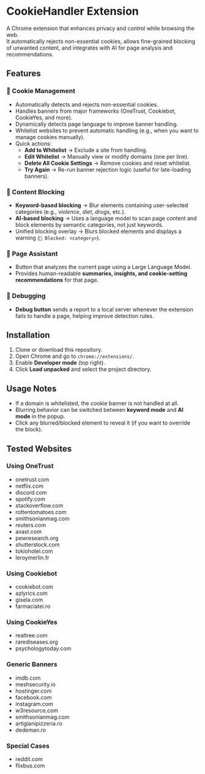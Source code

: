 # CookieHandler Extension

A Chrome extension that enhances privacy and control while browsing the web.  
It automatically rejects non-essential cookies, allows fine-grained blocking of unwanted content, and integrates with AI for page analysis and recommendations.

## Features

### 🍪 Cookie Management
- Automatically detects and rejects non-essential cookies.
- Handles banners from major frameworks (OneTrust, Cookiebot, CookieYes, and more).
- Dynamically detects page language to improve banner handling.
- Whitelist websites to prevent automatic handling (e.g., when you want to manage cookies manually).
- Quick actions:
  - **Add to Whitelist** → Exclude a site from handling.
  - **Edit Whitelist** → Manually view or modify domains (one per line).
  - **Delete All Cookie Settings** → Remove cookies and reset whitelist.
  - **Try Again** → Re-run banner rejection logic (useful for late-loading banners).

### 🛑 Content Blocking
- **Keyword-based blocking** → Blur elements containing user-selected categories (e.g., *violence*, *diet*, *drugs*, etc.).
- **AI-based blocking** → Uses a language model to scan page content and block elements by semantic categories, not just keywords.
- Unified blocking overlay → Blurs blocked elements and displays a warning (`🚫 Blocked: <category>`).

### 🤖 Page Assistant
- Button that analyzes the current page using a Large Language Model.
- Provides human-readable **summaries, insights, and cookie-setting recommendations** for that page.

### 🐞 Debugging
- **Debug button** sends a report to a local server whenever the extension fails to handle a page, helping improve detection rules.

## Installation

1. Clone or download this repository.
2. Open Chrome and go to `chrome://extensions/`.
3. Enable **Developer mode** (top right).
4. Click **Load unpacked** and select the project directory.

## Usage Notes

- If a domain is whitelisted, the cookie banner is not handled at all.
- Blurring behavior can be switched between **keyword mode** and **AI mode** in the popup.
- Click any blurred/blocked element to reveal it (if you want to override the block).

## Tested Websites

### Using OneTrust
- onetrust.com
- netflix.com
- discord.com
- spotify.com
- stackoverflow.com
- rottentomatoes.com
- smithsonianmag.com
- reuters.com
- avast.com
- pewresearch.org
- shutterstock.com
- tokiohotel.com
- leroymerlin.fr

### Using Cookiebot
- cookiebot.com
- azlyrics.com
- gisela.com
- farmaciatei.ro

### Using CookieYes
- realtree.com
- rarediseases.org
- psychologytoday.com

### Generic Banners
- imdb.com
- meshsecurity.io
- hostinger.com
- facebook.com
- instagram.com
- w3resource.com
- smithsonianmag.com
- artigianipizzeria.ro
- dedeman.ro

### Special Cases
- reddit.com
- flixbus.com
